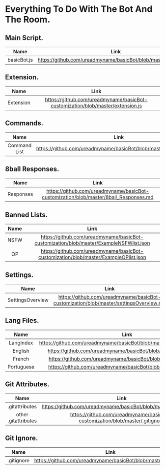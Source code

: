 Everything To Do With The Bot And The Room.
===========================================



Main Script.
------------
|Name|Link|
|:-------------------------------------------------:|:-------------------------------------------------:|
|basicBot.js|https://github.com/ureadmyname/basicBot/blob/master/basicBot.js|

Extension.
----------
|Name|Link|
|:-------------------------------------------------:|:-------------------------------------------------:|
|Extension|https://github.com/ureadmyname/basicBot-customization/blob/master/extension.js|

Commands.
---------
|Name|Link|
|:-------------------------------------------------:|:-------------------------------------------------:|
|Command List|https://github.com/ureadmyname/basicBot/blob/master/commands.md|

8ball Responses.
----------------
|Name|Link|
|:-------------------------------------------------:|:-------------------------------------------------:|
|Responses|https://github.com/ureadmyname/basicBot-customization/blob/master/8ball_Responses.md|

Banned Lists.
-------------
|Name|Link|
|:-------------------------------------------------:|:-------------------------------------------------:|
|NSFW|https://github.com/ureadmyname/basicBot-customization/blob/master/ExampleNSFWlist.json|
|OP|https://github.com/ureadmyname/basicBot-customization/blob/master/ExampleOPlist.json|

Settings.
---------
|Name|Link|
|:-------------------------------------------------:|:-------------------------------------------------:|
|SettingsOverview|https://github.com/ureadmyname/basicBot-customization/blob/master/settingsOverview.md|

Lang Files.
-----------
|Name|Link|
|:-------------------------------------------------:|:-------------------------------------------------:|
|LangIndex|https://github.com/ureadmyname/basicBot/blob/master/lang/langIndex.json|
|English|https://github.com/ureadmyname/basicBot/blob/master/lang/en.json|
|French|https://github.com/ureadmyname/basicBot/blob/master/lang/fr.json|
|Portuguese|https://github.com/ureadmyname/basicBot/blob/master/lang/pt.json|

Git Attributes.
---------------
|Name|Link|
|:-------------------------------------------------:|:-------------------------------------------------:|
|.gitattributes|https://github.com/ureadmyname/basicBot/blob/master/.gitattributes|
|other .gitattributes|https://github.com/ureadmyname/basicBot-customization/blob/master/.gitignore|

Git Ignore.
-----------
|Name|Link|
|:-------------------------------------------------:|:-------------------------------------------------:|
|.gitignore|https://github.com/ureadmyname/basicBot/blob/master/.gitignore|
